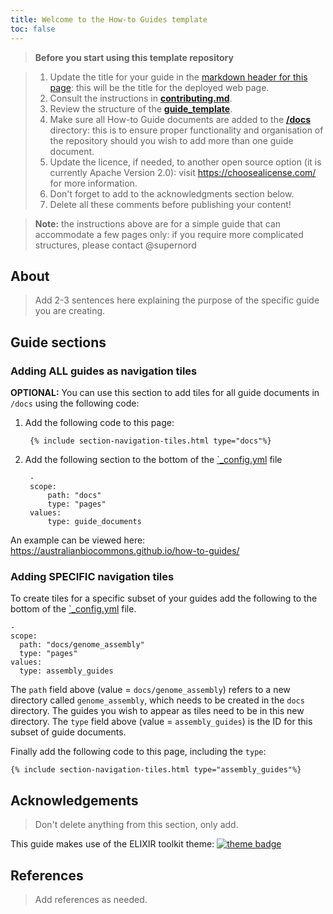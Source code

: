 ```yaml
---
title: Welcome to the How-to Guides template
toc: false
---
```


> **Before you start using this template repository**

> 1. Update the title for your guide in the [markdown header for this page](https://github.com/AustralianBioCommons/how-to-guide-template/blob/main/index.md?plain=1#L2): this will be the title for the deployed web page.
> 2. Consult the instructions in [**contributing.md**](/contributing.md).
> 3. Review the structure of the [**guide_template**](/docs/guide_template.md).
> 4. Make sure all How-to Guide documents are added to the [**/docs**](https://github.com/AustralianBioCommons/how-to-guide-template/tree/main/docs) directory: this is to ensure proper functionality and organisation of the repository should you wish to add more than one guide document.
> 5. Update the licence, if needed, to another open source option (it is currently Apache Version 2.0): visit https://choosealicense.com/ for more information.
> 6. Don't forget to add to the acknowledgments section below.
> 7. Delete all these comments before publishing your content!

> **Note:** the instructions above are for a simple guide that can accommodate a few pages only: if you require more complicated structures, please contact @supernord 


## About 

> Add 2-3 sentences here explaining the purpose of the specific guide you are creating.

## Guide sections


### Adding ALL guides as navigation tiles

**OPTIONAL:** You can use this section to add tiles for all guide documents in `/docs` using the following code:

1. Add the following code to this page:

        {% include section-navigation-tiles.html type="docs"%}


2. Add the following section to the bottom of the [`_config.yml](/_config.yml) file

        -
        scope:
            path: "docs"
            type: "pages"
        values:
            type: guide_documents


An example can be viewed here: https://australianbiocommons.github.io/how-to-guides/

### Adding SPECIFIC navigation tiles

To create tiles for a specific subset of your guides add the following to the bottom of the [`_config.yml](/_config.yml) file.

    -
    scope:
      path: "docs/genome_assembly"
      type: "pages"
    values:
      type: assembly_guides

The `path` field above (value = `docs/genome_assembly`) refers to a new directory called `genome_assembly`, which needs to be created in the `docs` directory.
The guides you wish to appear as tiles need to be in this new directory. The `type` field above (value = `assembly_guides`) is the ID for this subset of guide documents.

Finally add the following code to this page, including the `type`:

    {% include section-navigation-tiles.html type="assembly_guides"%}



## Acknowledgements

> Don't delete anything from this section, only add.

This guide makes use of the ELIXIR toolkit theme: [![theme badge](https://img.shields.io/badge/ELIXIR%20toolkit%20theme-jekyll-blue?color=0d6efd)](https://github.com/ELIXIR-Belgium/elixir-toolkit-theme)


## References

> Add references as needed.



